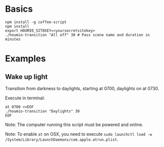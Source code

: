 # Basics

    npm install -g coffee-script
    npm install
    export HOUMIO_SITEKEY=<yoursecretsitekey>
    ./houmio-transition "All off" 30 # Pass scene name and duration in minutes

# Examples

## Wake up light

Transition from darkness to daylights, starting at 0700, daylights on at 0730.

Execute in terminal:

    at 0700 <<EOF
    ./houmio-transition "Daylights" 30
    EOF

Note: The computer running this script must be powered and online.

Note: To enable `at` on OSX, you need to execute `sudo launchctl load -w /System/Library/LaunchDaemons/com.apple.atrun.plist`.
